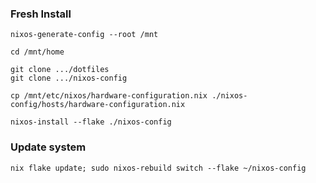 ### Fresh Install

```fish
nixos-generate-config --root /mnt

cd /mnt/home

git clone .../dotfiles
git clone .../nixos-config

cp /mnt/etc/nixos/hardware-configuration.nix ./nixos-config/hosts/hardware-configuration.nix

nixos-install --flake ./nixos-config
```

### Update system

```fish
nix flake update; sudo nixos-rebuild switch --flake ~/nixos-config
```

